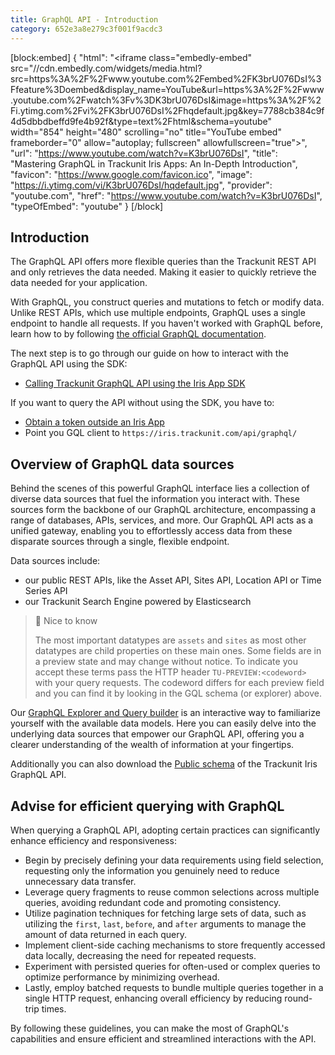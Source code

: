 ```yaml
---
title: GraphQL API - Introduction
category: 652e3a8e279c3f001f9acdc3
---
```


[block:embed]
{
  "html": "<iframe class=\"embedly-embed\" src=\"//cdn.embedly.com/widgets/media.html?src=https%3A%2F%2Fwww.youtube.com%2Fembed%2FK3brU076DsI%3Ffeature%3Doembed&display_name=YouTube&url=https%3A%2F%2Fwww.youtube.com%2Fwatch%3Fv%3DK3brU076DsI&image=https%3A%2F%2Fi.ytimg.com%2Fvi%2FK3brU076DsI%2Fhqdefault.jpg&key=7788cb384c9f4d5dbbdbeffd9fe4b92f&type=text%2Fhtml&schema=youtube\" width=\"854\" height=\"480\" scrolling=\"no\" title=\"YouTube embed\" frameborder=\"0\" allow=\"autoplay; fullscreen\" allowfullscreen=\"true\"></iframe>",
  "url": "https://www.youtube.com/watch?v=K3brU076DsI",
  "title": "Mastering GraphQL in Trackunit Iris Apps: An In-Depth Introduction",
  "favicon": "https://www.google.com/favicon.ico",
  "image": "https://i.ytimg.com/vi/K3brU076DsI/hqdefault.jpg",
  "provider": "youtube.com",
  "href": "https://www.youtube.com/watch?v=K3brU076DsI",
  "typeOfEmbed": "youtube"
}
[/block]

## Introduction

The GraphQL API offers more flexible queries than the Trackunit REST API and only retrieves the data needed. Making it easier to quickly retrieve the data needed for your application.

With GraphQL, you construct queries and mutations to fetch or modify data.
Unlike REST APIs, which use multiple endpoints, GraphQL uses a single endpoint to handle all requests.
If you haven't worked with GraphQL before, learn how to by following [the official GraphQL documentation](https://graphql.org/learn/).

The next step is to go through our guide on how to interact with the GraphQL API using the SDK: 
- [Calling Trackunit GraphQL API using the Iris App SDK](https://developers.trackunit.com/docs/graphql-api)

If you want to query the API without using the SDK, you have to:
- [Obtain a token outside an Iris App](https://developers.trackunit.com/reference/access-token)
- Point you GQL client to ```https://iris.trackunit.com/api/graphql/```


## Overview of GraphQL data sources

Behind the scenes of this powerful GraphQL interface lies a collection of diverse data sources that fuel the information you interact with. These sources form the backbone of our GraphQL architecture, encompassing a range of databases, APIs, services, and more. Our GraphQL API acts as a unified gateway, enabling you to effortlessly access data from these disparate sources through a single, flexible endpoint. 

Data sources include:

- our public REST APIs, like the Asset API, Sites API, Location API or Time Series API
- our Trackunit Search Engine powered by Elasticsearch

> 📘 Nice to know
>
> The most important datatypes are `assets` and `sites` as most other datatypes are child properties on these main ones.
Some fields are in a preview state and may change without notice.
To indicate you accept these terms pass the HTTP header `TU-PREVIEW:<codeword>` with your query requests.
The codeword differs for each preview field and you can find it by looking in the GQL schema (or explorer) above.

Our [GraphQL Explorer and Query builder](./graphql-explorer) is an interactive way to familiarize yourself with the available data models. Here you can easily delve into the underlying data sources that empower our GraphQL API, offering you a clearer understanding of the wealth of information at your fingertips.

Additionally you can also download the [Public schema](https://apps.iris.trackunit.com/graphql-public-viewer/schema.gql) of the Trackunit Iris GraphQL API.

## Advise for efficient querying with GraphQL

When querying a GraphQL API, adopting certain practices can significantly enhance efficiency and responsiveness: 

- Begin by precisely defining your data requirements using field selection, requesting only the information you genuinely need to reduce unnecessary data transfer. 
- Leverage query fragments to reuse common selections across multiple queries, avoiding redundant code and promoting consistency. 
- Utilize pagination techniques for fetching large sets of data, such as utilizing the `first`, `last`, `before`, and `after` arguments to manage the amount of data returned in each query.
- Implement client-side caching mechanisms to store frequently accessed data locally, decreasing the need for repeated requests. 
- Experiment with persisted queries for often-used or complex queries to optimize performance by minimizing overhead. 
- Lastly, employ batched requests to bundle multiple queries together in a single HTTP request, enhancing overall efficiency by reducing round-trip times. 

By following these guidelines, you can make the most of GraphQL's capabilities and ensure efficient and streamlined interactions with the API.
